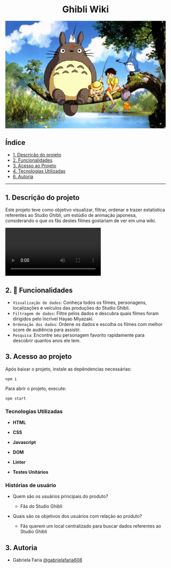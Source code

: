 <h1 align="center">Ghibli Wiki</h1>

![scene of my neighbor totoro](src/assets/MyNeighborTotoro.jpg)

## Índice

- [1. Descrição do projeto](#1-descricao-do-projeto)
- [2. Funcionalidades](#2-funcionalidades)
- [3. Acesso ao Projeto](#3-acesso-ao-projeto)
- [4. Tecnologias Utilizadas](#4-tecnologias-utilizadas)
- [6. Autoria](#6-autoria)

---

## 1. Descrição do projeto

Este projeto teve como objetivo visualizar, filtrar, ordenar e trazer estatistica referentes ao Studio Ghibli, um estúdio de animação japonesa, considerando o que os fãs destes filmes gostariam de ver em uma wiki.

![demo](src/assets/Films%20_%20Studio%20Ghibli%20-%20Opera%202023-08-18%2012-40-15.mp4)

## 2. :hammer: Funcionalidades

- `Visualização de dados`: Conheça todos os filmes, personagens, localizações e veículos das produções do Studio Ghibli.
- `Filtragem de dados`: Filtre pelos dados e descubra quais filmes foram dirigidos pelo incrível Hayao Miyazaki.
- `Ordenação dos dados`: Ordene os dados e escolha os filmes com melhor score de audiência para assistir.
- `Pesquisa`: Encontre seu personagem favorito rapidamente para descobrir quantos anos ele tem.

## 3. Acesso ao projeto

Após baixar o projeto, instale as depêndencias necessárias:

```
npm i
```

Para abrir o projeto, execute:

```
npm start
```

### Tecnologias Utilizadas

- **HTML**

- **CSS**

- **Javascript**

- **DOM**

- **Linter**

- **Testes Unitários**

### Histórias de usuário

- Quem são os usuários principais do produto?
    - Fãs do Studio Ghibli

- Quais são os objetivos dos usuários com relação ao produto?
    - Fãs querem um local centralizado para buscar dados referentes ao Studio Ghibli

## 3. Autoria

* Gabriela Faria [@gabrielafaria608](https://github.com/gabrielafaria608)
